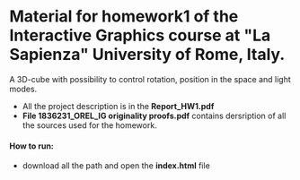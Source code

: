 # Material for homework1 of the Interactive Graphics course at "La Sapienza" University of Rome, Italy.
A 3D-cube with possibility to control rotation, position in the space and light modes. 
* All the project description is in the **Report_HW1.pdf**
* **File 1836231_OREL_IG originality proofs.pdf** contains dersription of all the sources used for the homework.
#### How to run:
* download all the path and open the **index.html** file
